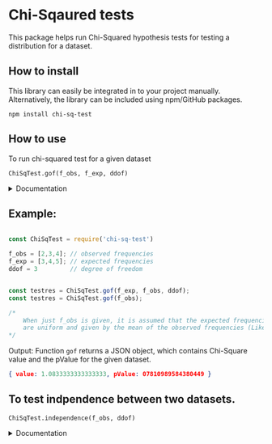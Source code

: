 
# Chi-Sqaured tests

This package helps run Chi-Squared hypothesis tests for testing a distribution for a dataset.

## How to install

This library can easily be integrated in to your project manually. Alternatively, the library can be included using npm/GitHub packages.

```console
npm install chi-sq-test
```

## How to use

To run chi-squared test for a given dataset


```console
ChiSqTest.gof(f_obs, f_exp, ddof)
```
<details>
    <summary>Documentation</summary>
    <ul>
        <li><code>f_obs</code>: [Array] list of observed frequencies
        <br /> 
            &nbsp; &nbsp; &nbsp; <i>Default: No default value, essential arg</i>
        </li>
        <li><code>f_exp</code>: [Array] list of expected frequencies
        <br /> 
            &nbsp; &nbsp; &nbsp; <i>Default: array containing mean of the observed frequencies repeated n times</i>
        </li>
        <li><code>ddof</code>: [number] degree of freedom. 
            <br /> 
            &nbsp; &nbsp; &nbsp; <i>Default: n-1, n: number of bins</i>
        </li>
    </ul>
</details>

## Example:

```js

const ChiSqTest = require('chi-sq-test')

f_obs = [2,3,4]; // observed frequencies 
f_exp = [3,4,5]; // expected frequencies    
ddof = 3         // degree of freedom 


const testres = ChiSqTest.gof(f_exp, f_obs, ddof);
const testres = ChiSqTest.gof(f_obs);

/*
    When just f_obs is given, it is assumed that the expected frequencies 
    are uniform and given by the mean of the observed frequencies (Like SciPy).
*/
```

Output:
Function ```gof``` returns a JSON object, which contains Chi-Square value and the pValue for the given dataset.

```json
{ value: 1.0833333333333333, pValue: 07810989584380449 }
```

## To test indpendence between two datasets.

```console
ChiSqTest.independence(f_obs, ddof)
```
<details>
    <summary>Documentation</summary>
    <ul>
        <li><code>f_obs</code>: [2D Array] 2D list of observed frequencies</li>
        <li><code>ddof</code>: [number] degree of freedom. Default: n-1, n: number of bins</li>
    </ul>
</details>
